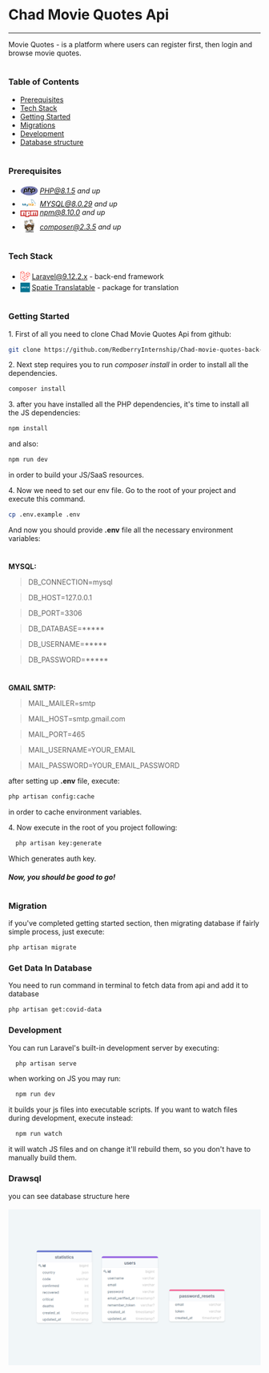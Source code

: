 <h1 >Chad Movie Quotes Api</h1>

---
Movie Quotes - is a platform where users can register first, then login and browse movie quotes.

#
### Table of Contents
* [Prerequisites](#prerequisites)
* [Tech Stack](#tech-stack)
* [Getting Started](#getting-started)
* [Migrations](#migration)
* [Development](#development)
* [Database structure](#drawsql)

#
### Prerequisites

* <img src="readme/assets/php.svg" width="35" style="position: relative; top: 4px" /> *PHP@8.1.5 and up*
* <img src="readme/assets/mysql.png" width="35" style="position: relative; top: 4px" /> *MYSQL@8.0.29 and up*
* <img src="readme/assets/npm.png" width="35" style="position: relative; top: 4px" /> *npm@8.10.0 and up*
* <img src="readme/assets/composer.png" width="35" style="position: relative; top: 6px" /> *composer@2.3.5 and up*


#
### Tech Stack

* <img src="readme/assets/laravel.png" height="20" style="position: relative; top: 4px" /> [Laravel@9.12.2.x](https://laravel.com/docs/9.x) - back-end framework
* <img src="readme/assets/spatie.png" height="19" style="position: relative; top: 4px" /> [Spatie Translatable](https://github.com/spatie/laravel-translatable) - package for translation

#
### Getting Started
1\. First of all you need to clone Chad Movie Quotes Api from github:
```sh
git clone https://github.com/RedberryInternship/Chad-movie-quotes-back-Luka-Kurdadze.git
```

2\. Next step requires you to run *composer install* in order to install all the dependencies.
```sh
composer install
```

3\. after you have installed all the PHP dependencies, it's time to install all the JS dependencies:
```sh
npm install
```

and also:
```sh
npm run dev
```
in order to build your JS/SaaS resources.

4\. Now we need to set our env file. Go to the root of your project and execute this command.
```sh
cp .env.example .env
```
And now you should provide **.env** file all the necessary environment variables:

#
**MYSQL:**
>DB_CONNECTION=mysql

>DB_HOST=127.0.0.1

>DB_PORT=3306

>DB_DATABASE=*****

>DB_USERNAME=*****

>DB_PASSWORD=*****


#
**GMAIL SMTP:**
>MAIL_MAILER=smtp

>MAIL_HOST=smtp.gmail.com
 
>MAIL_PORT=465

>MAIL_USERNAME=YOUR_EMAIL

>MAIL_PASSWORD=YOUR_EMAIL_PASSWORD

after setting up **.env** file, execute:
```sh
php artisan config:cache
```
in order to cache environment variables.

4\. Now execute in the root of you project following:
```sh
  php artisan key:generate
```
Which generates auth key.

##### Now, you should be good to go!


#
### Migration
if you've completed getting started section, then migrating database if fairly simple process, just execute:
```sh
php artisan migrate
```
### Get Data In Database
You need to run command in terminal to fetch data from api and add it to database
```sh
php artisan get:covid-data
```

### Development

You can run Laravel's built-in development server by executing:

```sh
  php artisan serve
```

when working on JS you may run:

```sh
  npm run dev
```
it builds your js files into executable scripts.
If you want to watch files during development, execute instead:

```sh
  npm run watch
```
it will watch JS files and on change it'll rebuild them, so you don't have to manually build them.


### Drawsql

you can see database structure here

[<img src="readme/assets/coronadrawsql.png"  style="position: relative; top: 4px" />](https://drawsql.app/laravel-10/diagrams/coronatime)

